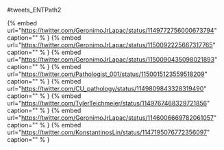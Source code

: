 #tweets_ENTPath2

{% embed url="https://twitter.com/GeronimoJrLapac/status/1149772756000673794"  caption="" % }
{% embed url="https://twitter.com/GeronimoJrLapac/status/1150092225667317765"  caption="" % }
{% embed url="https://twitter.com/GeronimoJrLapac/status/1150090435098021893"  caption="" % }
{% embed url="https://twitter.com/Pathologist_001/status/1150015123559518209"  caption="" % }
{% embed url="https://twitter.com/CU_pathology/status/1149809843328319490"  caption="" % }
{% embed url="https://twitter.com/TylerTeichmeier/status/1149767468329721856"  caption="" % }
{% embed url="https://twitter.com/GeronimoJrLapac/status/1146006669782061057"  caption="" % }
{% embed url="https://twitter.com/KonstantinosLin/status/1147195076772356097"  caption="" % }
